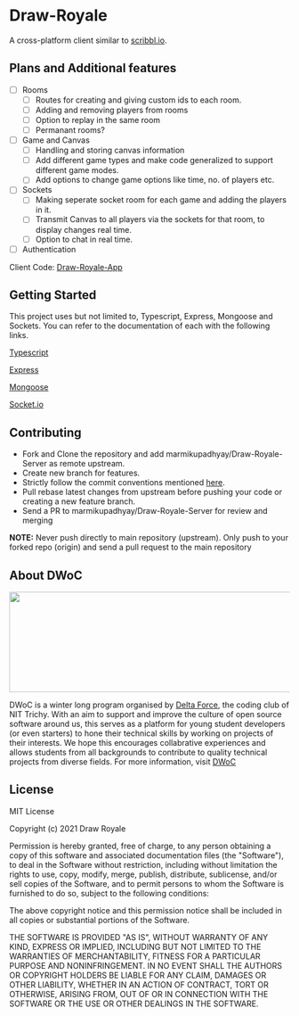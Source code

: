 # Draw-Royale

A cross-platform client similar to [scribbl.io](https://skribbl.io/).

## Plans and Additional features

- [ ] Rooms
    - [ ] Routes for creating and giving custom ids to each room.
    - [ ] Adding and removing players from rooms
    - [ ] Option to replay in the same room
    - [ ] Permanant rooms?

- [ ] Game and Canvas
    - [ ] Handling and storing canvas information
    - [ ] Add different game types and make code generalized to support different game modes.
    - [ ] Add options to change game options like time, no. of players etc.
- [ ] Sockets
    - [ ] Making seperate socket room for each game and adding the players in it.
    - [ ] Transmit Canvas to all players via the sockets for that room, to display changes real time.
    - [ ] Option to chat in real time.
- [ ] Authentication

Client Code: [Draw-Royale-App](https://github.com/dhruv1294/Draw-Royale-App/)

## Getting Started

This project uses but not limited to, Typescript, Express, Mongoose and Sockets. You can refer to the documentation of each with the following links.

[Typescript](https://www.typescriptlang.org/docs/)

[Express](https://expressjs.com/en/5x/api.html)

[Mongoose](https://mongoosejs.com/docs/api.html)

[Socket.io](https://socket.io/docs/)

## Contributing
 - Fork and Clone the repository and add marmikupadhyay/Draw-Royale-Server as remote upstream.
 - Create new branch for features.
 - Strictly follow the commit conventions mentioned [here](http://karma-runner.github.io/latest/dev/git-commit-msg.html).
 - Pull rebase latest changes from upstream before pushing your code or creating a new feature branch.
 - Send a PR to marmikupadhyay/Draw-Royale-Server for review and merging

**NOTE:**
Never push directly to main repository (upstream). Only push to your forked repo (origin) and send a pull request to the main repository

## About DWoC

<a href="url"><img src="https://camo.githubusercontent.com/1ba815f1289125317c999a059ec95bfa5cba3894/68747470733a2f2f696d6775722e636f6d2f544c78357273762e706e67" height="180" width="550"> </a>

DWoC is a winter long program organised by [Delta Force](https://delta.nitt.edu/), the coding club of NIT Trichy. With an aim to support and improve the culture of open source software around us, this serves as a platform for young student developers (or even starters) to hone their technical skills by working on projects of their interests. We hope this encourages collabrative experiences and allows students from all backgrounds to contribute to quality technical projects from diverse fields. 
For more information, visit [DWoC](https://dwoc.io/)


## License

MIT License

Copyright (c) 2021 Draw Royale

Permission is hereby granted, free of charge, to any person obtaining a copy
of this software and associated documentation files (the "Software"), to deal
in the Software without restriction, including without limitation the rights
to use, copy, modify, merge, publish, distribute, sublicense, and/or sell
copies of the Software, and to permit persons to whom the Software is
furnished to do so, subject to the following conditions:

The above copyright notice and this permission notice shall be included in all
copies or substantial portions of the Software.

THE SOFTWARE IS PROVIDED "AS IS", WITHOUT WARRANTY OF ANY KIND, EXPRESS OR
IMPLIED, INCLUDING BUT NOT LIMITED TO THE WARRANTIES OF MERCHANTABILITY,
FITNESS FOR A PARTICULAR PURPOSE AND NONINFRINGEMENT. IN NO EVENT SHALL THE
AUTHORS OR COPYRIGHT HOLDERS BE LIABLE FOR ANY CLAIM, DAMAGES OR OTHER
LIABILITY, WHETHER IN AN ACTION OF CONTRACT, TORT OR OTHERWISE, ARISING FROM,
OUT OF OR IN CONNECTION WITH THE SOFTWARE OR THE USE OR OTHER DEALINGS IN THE
SOFTWARE.